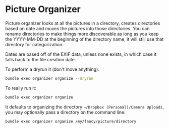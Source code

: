 # Picture Organizer

Picture organizer looks at all the pictures in a directory, creates directories based on date and moves the pictures into those directories. You can rename directories to make things more discoverable as long as you keep the YYYY-MM-DD at the beginning of the directory name, it will still use that directory for categorization.

Dates are based off of the EXIF data, unless none exists, in which case it falls back to the file creation date.

To perform a dryrun it (don't move anything):

```sh
bundle exec organizer organize --dryrun
```

To really run it:

```sh
bundle exec organizer organize
```

It defaults to organizing the directory `~/Dropbox (Personal)/Camera Uploads`, you may optionally pass a directory on the command line:

```sh
bundle exec organizer organize /my/fancy/picture/directory
```
